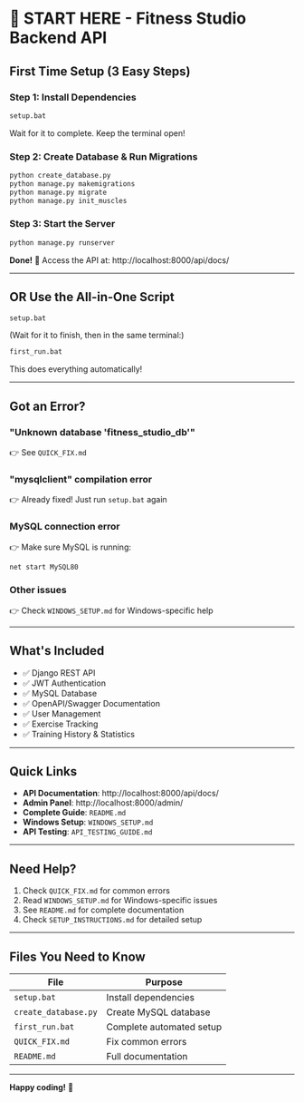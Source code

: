 # 🚀 START HERE - Fitness Studio Backend API

## First Time Setup (3 Easy Steps)

### Step 1: Install Dependencies
```cmd
setup.bat
```
Wait for it to complete. Keep the terminal open!

### Step 2: Create Database & Run Migrations
```cmd
python create_database.py
python manage.py makemigrations
python manage.py migrate
python manage.py init_muscles
```

### Step 3: Start the Server
```cmd
python manage.py runserver
```

**Done!** 🎉 Access the API at: http://localhost:8000/api/docs/

---

## OR Use the All-in-One Script

```cmd
setup.bat
```
(Wait for it to finish, then in the same terminal:)

```cmd
first_run.bat
```

This does everything automatically!

---

## Got an Error?

### "Unknown database 'fitness_studio_db'"
👉 See `QUICK_FIX.md`

### "mysqlclient" compilation error
👉 Already fixed! Just run `setup.bat` again

### MySQL connection error
👉 Make sure MySQL is running:
```cmd
net start MySQL80
```

### Other issues
👉 Check `WINDOWS_SETUP.md` for Windows-specific help

---

## What's Included

- ✅ Django REST API
- ✅ JWT Authentication
- ✅ MySQL Database
- ✅ OpenAPI/Swagger Documentation
- ✅ User Management
- ✅ Exercise Tracking
- ✅ Training History & Statistics

---

## Quick Links

- **API Documentation**: http://localhost:8000/api/docs/
- **Admin Panel**: http://localhost:8000/admin/
- **Complete Guide**: `README.md`
- **Windows Setup**: `WINDOWS_SETUP.md`
- **API Testing**: `API_TESTING_GUIDE.md`

---

## Need Help?

1. Check `QUICK_FIX.md` for common errors
2. Read `WINDOWS_SETUP.md` for Windows-specific issues
3. See `README.md` for complete documentation
4. Check `SETUP_INSTRUCTIONS.md` for detailed setup

---

## Files You Need to Know

| File | Purpose |
|------|---------|
| `setup.bat` | Install dependencies |
| `create_database.py` | Create MySQL database |
| `first_run.bat` | Complete automated setup |
| `QUICK_FIX.md` | Fix common errors |
| `README.md` | Full documentation |

---

**Happy coding!** 🎉
